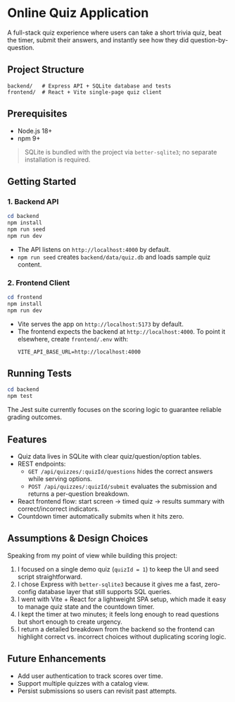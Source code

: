 # Online Quiz Application

A full-stack quiz experience where users can take a short trivia quiz, beat the timer, submit their answers, and instantly see how they did question-by-question.

## Project Structure

```
backend/   # Express API + SQLite database and tests
frontend/  # React + Vite single-page quiz client
```

## Prerequisites

- Node.js 18+
- npm 9+

> SQLite is bundled with the project via `better-sqlite3`; no separate installation is required.

## Getting Started

### 1. Backend API

```powershell
cd backend
npm install
npm run seed
npm run dev
```

- The API listens on `http://localhost:4000` by default.
- `npm run seed` creates `backend/data/quiz.db` and loads sample quiz content.

### 2. Frontend Client

```powershell
cd frontend
npm install
npm run dev
```

- Vite serves the app on `http://localhost:5173` by default.
- The frontend expects the backend at `http://localhost:4000`. To point it elsewhere, create `frontend/.env` with:
  ```env
  VITE_API_BASE_URL=http://localhost:4000
  ```

## Running Tests

```powershell
cd backend
npm test
```

The Jest suite currently focuses on the scoring logic to guarantee reliable grading outcomes.

## Features

- Quiz data lives in SQLite with clear quiz/question/option tables.
- REST endpoints:
  - `GET /api/quizzes/:quizId/questions` hides the correct answers while serving options.
  - `POST /api/quizzes/:quizId/submit` evaluates the submission and returns a per-question breakdown.
- React frontend flow: start screen → timed quiz → results summary with correct/incorrect indicators.
- Countdown timer automatically submits when it hits zero.

## Assumptions & Design Choices

Speaking from my point of view while building this project:

1. I focused on a single demo quiz (`quizId = 1`) to keep the UI and seed script straightforward.
2. I chose Express with `better-sqlite3` because it gives me a fast, zero-config database layer that still supports SQL queries.
3. I went with Vite + React for a lightweight SPA setup, which made it easy to manage quiz state and the countdown timer.
4. I kept the timer at two minutes; it feels long enough to read questions but short enough to create urgency.
5. I return a detailed breakdown from the backend so the frontend can highlight correct vs. incorrect choices without duplicating scoring logic.

## Future Enhancements

- Add user authentication to track scores over time.
- Support multiple quizzes with a catalog view.
- Persist submissions so users can revisit past attempts.
